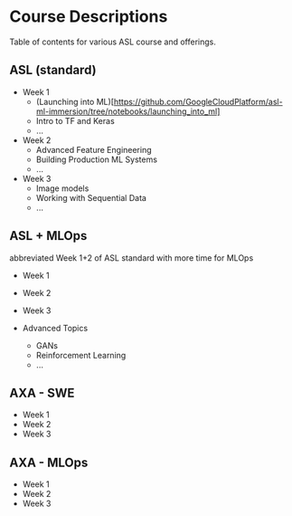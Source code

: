 # Course Descriptions
Table of contents for various ASL course and offerings.

## ASL (standard)
* Week 1
    * (Launching into ML)[https://github.com/GoogleCloudPlatform/asl-ml-immersion/tree/notebooks/launching_into_ml]
    * Intro to TF and Keras
    * ...
* Week 2
    * Advanced Feature Engineering
    * Building Production ML Systems
    * ...
* Week 3
    * Image models
    * Working with Sequential Data
    * ...

## ASL + MLOps
abbreviated Week 1+2 of ASL standard with more time for MLOps
* Week 1
* Week 2
* Week 3

* Advanced Topics
    * GANs
    * Reinforcement Learning
    * ...


## AXA - SWE
* Week 1
* Week 2
* Week 3

## AXA - MLOps
* Week 1
* Week 2
* Week 3
